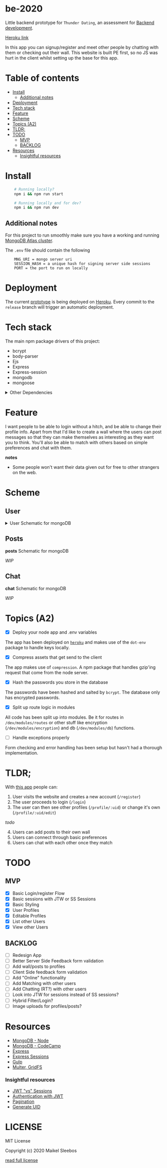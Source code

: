 # be-2020

Little backend prototype for `Thunder Dating`, an assessment for [Backend development](https://github.com/cmda-bt/be-course-19-20).

[Heroku link](https://be-2020.herokuapp.com/)

In this app you can signup/register and meet other people by chatting with them or checking out their wall.
This website is built PE first, so no JS was hurt in the client whilst setting up the base for this app.

# Table of contents

* [Install](#install)
    * [Additional notes](#additional-notes)
* [Deployment](#deployment)
* [Tech stack](#tech-stack)
* [Feature](#feature)
* [Scheme](#scheme)
* [Topics (A2)](#topics-a2)
* [TLDR;](#tldr)
* [TODO](#todo)
    * [MVP](#mvp)
    * [BACKLOG](#backlog)
* [Resources](#resources)
    * [Insightful resources](#insightful-resources)

# Install

```bash
    # Running locally?
    npm i && npm run start
```

```bash
    # Running locally and for dev?
    npm i && npm run dev
```

## Additional notes

For this project to run smoothly make sure you have a working and running [MongoDB Atlas cluster](https://www.mongodb.com/cloud).

The `.env` file should contain the following
```env
    MNG_URI = mongo server uri
    SESSION_HASH = a unique hash for signing server side sessions
    PORT = the port to run on locally
```

# Deployment

The current [prototype](https://be-2020.herokuapp.com/) is being deployed on [Heroku](https://www.heroku.com/).
Every commit to the `release` branch will trigger an automatic deployment.

# Tech stack

The main npm package drivers of this project:

- bcrypt
- body-parser
- Ejs
- Express
- Express-session
- mongodb
- mongoose

<details>
    <summary>Other Dependencies</summary>

- dotenv
- Concurrently
- Gulp (and small gulp packages)
- nodemon
- node-fetch
- node-sass

</details>

# Feature

I want people to be able to login without a hitch, and be able to change their profile info. Apart from that I'd like to create a wall where the users can post messages so that they can make themselves as interesting as they want you to think. You'll also be able to match with others based on simple preferences and chat with them.

**notes**

* Some people won't want their data given out for free to other strangers on the web.

# Scheme

## User

<details>
<summary> 
    User Schematic for mongoDB 
</summary>

```js
{
    objId: objectId,
    displayName: {
        type:String,
        required: true,
    },
    password: {
        type:String,
        required: true
    },
    firstName: {
        type:String,
        required: true
    },
    middleName: {
        type:String
    },
    lastName: {
        type:String,
        required: true
    },
    favoriteColor: {
        type:String,
        required: true
    },
    dob: {
        type: Date,
        required: true
    },
    bio: {
        type:String,
    },
    email: {
        type: String, 
        unique: true
    },
    gender:{
        type: String,
        required: true
    },
    hidePersonalData:{
        type: Boolean,
        required: true,
        default: true
    },
    uid:{
        type: String,
        require: true
    }
}
```

</details>

## Posts

**posts** Schematic for mongoDB

*WIP*

## Chat

**chat** Schematic for mongoDB

*WIP*

# Topics (A2)
- [x] Deploy your node app  and .env variables

The app has been deployed on [`heroku`]('https://be-2020.herokuapp.com/') and makes use of the `dot-env` package to handle keys locally.
- [x] Compress assets that get send to the client

The app makes use of `compression`. A npm package that handles gzip'ing request that come from the node server.
- [x] Hash the passwords you store in the database

The passwords have been hashed and salted by `bcrypt`. The database only has encrypted passwords.
- [x] Split up route logic in modules 

All code has been split up into modules. Be it for routes in `/dev/modules/routes` or other stuff like encryption (`/dev/modules/encryption`)  and db (`/dev/modules/db`) functions. 
- [ ] Handle exceptions properly

Form checking and error handling has been setup but hasn't had a thorough implementation.

# TLDR;
With [this app](https://be-2020.herokuapp.com/) people can: 

1. User visits the website and creates a new account (`/register`)
2. The user proceeds to login (`/login`)
3. The user can then see other profiles (`/profile/:uid`) or change it's own (`/profile/:uid/edit`) 

*todo*

4. Users can add posts to their own wall
5. Users can connect through basic preferences
6. Users can chat with each other once they match

# TODO

## MVP

* [x] Basic Login/register Flow
* [x] Basic sessions with JTW or SS Sessions
* [x] Basic Styling
* [x] User Profiles
* [x] Editable Profiles
* [x] List other Users
* [x] View other Users

## BACKLOG

* [ ] Redesign App
* [ ] Better Server Side Feedback form validation
* [ ] Add wall/posts to profiles
* [ ] Client Side feedback form validation
* [ ] Add "Online" functionality
* [ ] Add Matching with other users
* [ ] Add Chatting (RT?) with other users
* [ ] Look into JTW for sessions instead of SS sessions?
* [ ] Hybrid Filter/Login?
* [ ] Image uploads for profiles/posts?

# Resources
- [MongoDB - Node](http://mongodb.github.io/node-mongodb-native/3.4/quick-start/quick-start/)
- [MongoDB - CodeCamp](https://www.freecodecamp.org/news/introduction-to-mongoose-for-mongodb-d2a7aa593c57/)
- [Express](https://expressjs.com/en/4x/api.html)
- [Express Sessions](https://www.npmjs.com/package/express-session)
- [Gulp](https://gulpjs.com/docs/en/api/concepts/)
- [Multer, GridFS](https://bezkoder.com/node-js-upload-store-images-mongodb/)

### Insightful resources
- [JWT "vs" Sessions](https://stackoverflow.com/questions/43452896/authentication-jwt-usage-vs-session)
- [Authentication with JWT](https://blog.usejournal.com/sessionless-authentication-withe-jwts-with-node-express-passport-js-69b059e4b22c)
- [Pagination](https://codeforgeek.com/server-side-pagination-using-node-and-mongo/)
- [Generate UID](https://stackoverflow.com/questions/18524125/req-query-and-req-param-in-expressjs)

# LICENSE

MIT License

Copyright (c) 2020 Maikel Sleebos

[read full license](LICENSE)